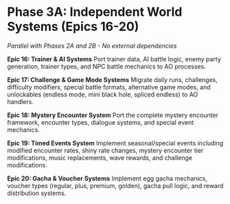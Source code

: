 # Phase 3A: Independent World Systems (Epics 16-20)
*Parallel with Phases 2A and 2B - No external dependencies*

**Epic 16: Trainer & AI Systems**
Port trainer data, AI battle logic, enemy party generation, trainer types, and NPC battle mechanics to AO processes.

**Epic 17: Challenge & Game Mode Systems**
Migrate daily runs, challenges, difficulty modifiers, special battle formats, alternative game modes, and unlockables (endless mode, mini black hole, spliced endless) to AO handlers.

**Epic 18: Mystery Encounter System**
Port the complete mystery encounter framework, encounter types, dialogue systems, and special event mechanics.

**Epic 19: Timed Events System**
Implement seasonal/special events including modified encounter rates, shiny rate changes, mystery encounter tier modifications, music replacements, wave rewards, and challenge modifications.

**Epic 20: Gacha & Voucher Systems**
Implement egg gacha mechanics, voucher types (regular, plus, premium, golden), gacha pull logic, and reward distribution systems.
